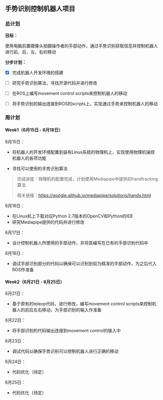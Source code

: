 ## 手势识别控制机器人项目

### 总计划

**目标：**

使用电脑前置摄像头拍摄操作者的手部动作，通过手势识别获取信息并控制机器人进行前、后、左、右的移动

**分步计划：**

- [x] 完成机器人开发环境的搭建
- [ ] 研究手势识别算法，寻找开源代码并进行修改
- [ ] 在ROS上编写movement control scripts来控制机器人的移动
- [ ] 将手势识别的输出连接到ROS的scripts上，实现通过手势来控制机器人的移动



### 周计划

#### Week1（6月15日 - 6月18日）

6月15日：

- 将机器人的开发环境配置到装有Linux系统的物理机上，实现使用物理机操控机器人的各项功能

- 寻找可以使用的手势识别算法

> 完成进度：物理机的配置完成，计划使用Mediapipe中提供的handtracking算法
>
> 相关链接：https://google.github.io/mediapipe/solutions/hands.html



6月16日：

- 在Linux机上下载对应Python 2.7版本的OpenCV和Python的IDE
- 研究Mediapipe提供的代码并进行修改



6月17日：

- 设计控制机器人所使用的手部动作，并将其编写在已有的手部识别代码中



6月18日：

- 调试手部识别部分的代码以确保可以识别到较为精准的手部动作，为之后代入ROS作准备



#### Week2（6月21日 - 6月25日）

6月21日：

- 基于原有的teleop代码，进行修改，编写movement control scripts来控制机器人的前后左右移动，为手部识别的输入作准备



6月22日：

- 将手部识别的代码输出连接到movement control的输入中



6月23日：

- 调试代码以确保手势识别可以控制机器人进行正确的移动



6月24日：

- 代码优化（待定）



6月25日：

- 代码优化（待定）